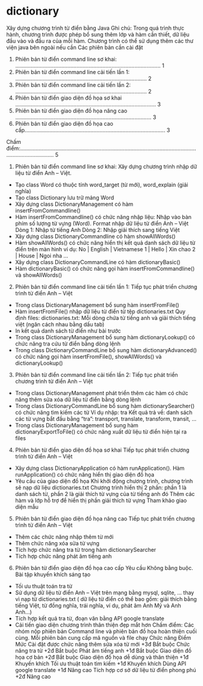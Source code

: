 # dictionary
Xây dựng chương trình từ điển bằng Java
Ghi chú: Trong quá trình thực hành, chương trình được phép bổ sung thêm lớp và hàm
cần thiết, dữ liệu đầu vào và đầu ra của mỗi hàm.
Chương trình có thể sử dụng thêm các thư viện java bên ngoài nếu cần
Các phiên bản cần cài đặt
1. Phiên bản từ điển command line sơ khai: ............................................................................................... 1
2. Phiên bản từ điển command line cải tiến lần 1: ...................................................................................... 2
3. Phiên bản từ điển command line cải tiến lần 2: ...................................................................................... 2
4. Phiên bản từ điển giao diện đồ họa sơ khai ............................................................................................ 3
5. Phiên bản từ điển giao diện đồ họa nâng cao ......................................................................................... 3
6. Phiên bản từ điển giao diện đồ họa cao cấp............................................................................................ 3

Chấm điểm:.................................................................................................................................................. 5
1. Phiên bản từ điển command line sơ khai:
Xây dựng chương trình nhập dữ liệu từ điển Anh – Việt.
- Tạo class Word có thuộc tính word_target (từ mới), word_explain (giải nghĩa)
- Tạo class Dictionary lưu trữ mảng Word
- Xây dựng class DictionaryManagement có hàm insertFromCommandline()
- Hàm insertFromCommandline() có chức năng nhập liệu:
Nhập vào bàn phím số lượng từ vựng (Word).
Format nhập dữ liệu từ điển Anh – Việt
Dòng 1: Nhập từ tiếng Anh
Dòng 2: Nhập giải thích sang tiếng Việt
- Xây dựng class DictionaryCommandline có hàm showAllWords()
- Hàm showAllWords() có chức năng hiển thị kết quả danh sách dữ liệu từ điển
trên màn hình ví dụ:
No | English | Vietnamese
1 | Hello | Xin chao
2 | House | Ngoi nha
…
- Xây dựng class DictionaryCommandLine có hàm dictionaryBasic()
- Hàm dictionaryBasic() có chức năng gọi hàm insertFromCommandline() và
showAllWords()
2. Phiên bản từ điển command line cải tiến lần 1:
Tiếp tục phát triển chương trình từ điển Anh – Việt
- Trong class DictionaryManagement bổ sung hàm insertFromFile()
- Hàm insertFromFile() nhập dữ liệu từ điển từ tệp dictionaries.txt
Quy định files: dictionaries.txt: Mỗi dòng chứa từ tiếng anh và giải thích tiếng việt (ngăn
cách nhau bằng dấu tab)
- In kết quả danh sách từ điển như bài trước
- Trong class DictionaryManagement bổ sung hàm dictionaryLookup() có chức
năng tra cứu từ điển bằng dòng lệnh
- Trong class DictionaryCommandLine bổ sung hàm dictionaryAdvanced() có chức
năng gọi hàm insertFromFile(), showAllWords() và dictionaryLookup()
3. Phiên bản từ điển command line cải tiến lần 2:
Tiếp tục phát triển chương trình từ điển Anh – Việt
- Trong class DictionaryManagement phát triển thêm các hàm có chức năng thêm
sửa xóa dữ liệu từ điển bằng dòng lệnh
- Trong class DictionaryCommandLine bổ sung hàm dictionarySearcher() có chức
năng tìm kiếm các từ
Ví dụ nhập: tra
Kết quả trả về: danh sách các từ vựng bắt đầu bằng “tra”: transport, translate,
transform, transit, …
- Trong class DictionaryManagement bổ sung hàm dictionaryExportToFile() có
chức năng xuất dữ liệu từ điển hiện tại ra files
4. Phiên bản từ điển giao diện đồ họa sơ khai
Tiếp tục phát triển chương trình từ điển Anh – Việt
- Xây dựng class DictionaryApplication có hàm runApplication(). Hàm
runApplication() có chức năng hiển thị giao diện đồ họa
- Yêu cầu của giao diện đồ họa
Khi khởi động chương trình, chương trình sẽ nạp dữ liệu dictionaries.txt
Chương trình hiển thị 2 phần: phần 1 là danh sách từ, phần 2 là giải thích từ vựng của từ
tiếng anh đó
Thêm các hàm và lớp hỗ trợ để hiển thị phần giải thích từ vựng
Tham khảo giao diện mẫu
5. Phiên bản từ điển giao diện đồ họa nâng cao
Tiếp tục phát triển chương trình từ điển Anh – Việt
- Thêm các chức năng nhập thêm từ mới
- Thêm chức năng xóa sửa từ vựng
- Tích hợp chức năng tra từ trong hàm dictionarySearcher
- Tích hợp chức năng phát âm tiếng anh
6. Phiên bản từ điển giao diện đồ họa cao cấp
Yêu cầu Không bằng buộc. Bài tập khuyến khích sáng tạo
- Tối ưu thuật toán tra từ
- Sử dụng dữ liệu từ điển Anh – Việt trên mạng bằng mysql, sqlite, … thay vì nạp từ
dictionaries.txt ( dữ liệu từ điển có thể bao gồm: giải thích bằng tiếng Việt, từ
đồng nghĩa, trái nghĩa, ví dụ, phát âm Anh Mỹ và Anh Anh…)
- Tích hợp kết quả tra từ, đoạn văn bằng API google translate
- Cải tiến giao diện chương trình thân thiện đẹp mắt hơn
Chấm điểm:
Các nhóm nộp phiên bản Command line và phiên bản đồ họa hoàn thiện cuối cùng.
Mỗi phiên bản cung cấp mã nguồn và file chạy
Chức năng Điểm Mức
Cài đặt được chức năng thêm sửa xóa từ mới +3đ Bắt buộc
Chức năng tra từ +2đ Bắt buộc
Phát âm tiếng anh +1đ Bắt buộc
Giao diện đồ họa cơ bản +2đ Bắt buộc
Giao diện đồ họa dễ dùng và thân thiện +1đ Khuyến khích
Tối ưu thuật toán tìm kiếm +1đ Khuyến khích
Dùng API google translate +1đ Nâng cao
Tích hợp cơ sở dữ liệu từ điển phong phú +2đ Nâng cao
